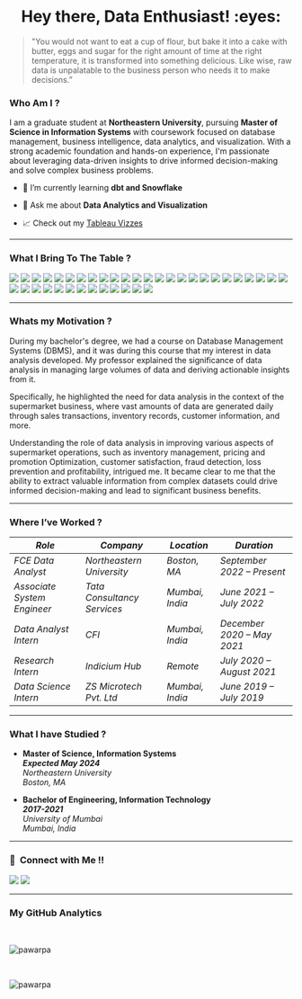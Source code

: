 <h1 align="center">Hey there, Data Enthusiast! :eyes:</h1>

> "You would not want to eat a cup of flour, but bake it into a cake with butter, eggs and sugar for the right amount of time at the right temperature, it is transformed into something delicious. Like wise, raw data is unpalatable to the business person who needs it to make decisions.”

<h3> Who Am I ? </h3>

I am a graduate student at **Northeastern University**, pursuing **Master of Science in Information Systems** with coursework focused on database management, business intelligence, data analytics, and visualization. With a strong academic foundation and hands-on experience, I'm passionate about leveraging data-driven insights to drive informed decision-making and solve complex business problems.

- 🌱 I’m currently learning **dbt and Snowflake**

- 💬 Ask me about **Data Analytics and Visualization**
  
-  :chart_with_upwards_trend: Check out my <a href="https://public.tableau.com/app/profile/payal.pawar7329/vizzes" target="_blank">Tableau Vizzes</a>

<hr>

<h3> What I Bring To The Table ? </h3>

<p>

  [![](https://img.shields.io/badge/Python-FFD43B?style=flat&logo=python&logoColor=white)](https://www.python.org)
  [![](https://img.shields.io/badge/R-276DC3?style=flat&logo=r&logoColor=white)](https://www.r-project.org)
  <img src = "https://img.shields.io/badge/MySQL-339933?style=flat&logo=mySQL&logoColor=white">
  <img src = "https://img.shields.io/badge/PostgreSQL-0052CC?style=flat&logo=postgresql&logoColor=white">
  <img src = "https://img.shields.io/badge/Microsoft SQL Server-557C94?style=flat&logo=microsoftsqlserver&logoColor=white">
  [![](https://img.shields.io/badge/Microsoft_Excel-217346?style=flat&logo=microsoft-excel&logoColor=white)](https://www.microsoft.com/en-us/microsoft-365/excel)
  <img src="https://img.shields.io/badge/-Alteryx-0096FF?style=flat&logo=alteryx&logoColor=ffffff">
  <img src="https://img.shields.io/badge/-Talend-eed718?style=flat&logo=talend&logoColor=ffffff">
  <img src = "https://img.shields.io/badge/ER/Studio-0052CC?style=flat&logo=erstudio&logoColor=white">
  <img src="http://img.shields.io/badge/-Power%20BI-F1502F?style=flat&logo=powerbi&logoColor=FFFFFF">
  <img src="http://img.shields.io/badge/-Tableau-339933?style=flat&logo=tableau&logoColor=FFFFFF">
  <img src="http://img.shields.io/badge/-Looker-dc143c?style=flat&logo=looker&logoColor=FFFFFF">
  <img src = "https://img.shields.io/badge/Google BigQuery-4285F4?style=flat&logo=googlebigquery&logoColor=white">
  <img src = "https://img.shields.io/badge/Amazon%20Web%20Services-4EAA25?style=flat&logo=amazonaws&logoColor=white">
  <img src = "https://img.shields.io/badge/Microsoft%20Azure-CB3837?style=flat&logo=microsoftazure&logoColor=white">
  <img src = "https://img.shields.io/badge/Amazon%20S3-1679A7?style=flat&logo=amazons3&logoColor=white">
  <img src = "https://img.shields.io/badge/AWS%20Glue-0052CC?style=flat&logo=amazonrds&logoColor=white">
  <img src = "https://img.shields.io/badge/Amazon CloudWatch-FF9900?style=flat&logo=amazoncloudwatch&logoColor=white"> 
  <img src = "https://img.shields.io/badge/AWS Lambda-babb1e?style=flat&logo=amazoncloudwatch&logoColor=white"> 
  <img src = "https://img.shields.io/badge/Amazon QuickSight-11073d?style=flat&logo=amazoncloudwatch&logoColor=white"> 
  <img src = "https://img.shields.io/badge/dbt-FF694B?style=flat&logo=dbt&logoColor=white">
  <img src = "https://img.shields.io/badge/Snowflake-abf0ff?style=flat&logo=snowflake&logoColor=white">
  <img src = "https://img.shields.io/badge/Matplotlib-339933?style=flat&logo=matplotlib&logoColor=white">
  <img src = "https://img.shields.io/badge/Seaborn-EE4C2C?style=flat&logo=Seaborn&logoColor=white">
  <img src = "https://img.shields.io/badge/nltk-F1502F?style=flat&logo=nltk&logoColor=white">
  [![](https://img.shields.io/badge/TensorFlow-FF6F00?style=flat&logo=TensorFlow&logoColor=white)](https://www.tensorflow.org)
  [![](https://img.shields.io/badge/scikit_learn-F7931E?style=flat&logo=scikit-learn&logoColor=white)](https://scikit-learn.org/stable/) 
  [![](https://img.shields.io/badge/SciPy-654FF0?style=flat&logo=SciPy&logoColor=white)](https://www.scipy.org) 
  [![](https://img.shields.io/badge/Numpy-777BB4?style=flat&logo=numpy&logoColor=white)](https://numpy.org) 
  [![](https://img.shields.io/badge/Pandas-2C2D72?style=flat&logo=pandas&logoColor=white)](https://pandas.pydata.org)
  [![](https://img.shields.io/badge/Plotly-239120?style=flat&logo=plotly&logoColor=white)](https://plotly.com)
  [![](https://img.shields.io/badge/PyTorch-EE4C2C?style=flat&logo=PyTorch&logoColor=white)](https://pytorch.org)
  <img src = "https://img.shields.io/badge/RStudio-217346?style=flat&logo=rstudio&logoColor=white">
  <img src = "https://img.shields.io/badge/Jupyter Notebook-FF6F00?style=flat&logo=jupyter&logoColor=white">
  [![](https://img.shields.io/badge/Colab-F9AB00?style=flat&logo=googlecolab&color=525252)](https://colab.research.google.com)
  <img src = "https://img.shields.io/badge/Visual Studio Code-249ee4?style=flat&logo=visualstudiocode&logoColor=white">
  <img src = "https://img.shields.io/badge/Trello-4285F4?style=flat&logo=trello&logoColor=white">
  [![](https://img.shields.io/badge/Microsoft_Office-D83B01?style=flat&logo=microsoft-office&logoColor=white)](https://www.office.com)

</p>

<hr>

<h3> Whats my Motivation ? </h3>

During my bachelor's degree, we had a course on Database Management Systems (DBMS), and it was during this course that my interest in data analysis developed. My professor explained the significance of data analysis in managing large volumes of data and deriving actionable insights from it. 

Specifically, he highlighted the need for data analysis in the context of the supermarket business, where vast amounts of data are generated daily through sales transactions, inventory records, customer information, and more. 

Understanding the role of data analysis in improving various aspects of supermarket operations, such as inventory management, pricing and promotion Optimization, customer satisfaction, fraud detection, loss prevention and profitability, intrigued me. It became clear to me that the ability to extract valuable information from complex datasets could drive informed decision-making and lead to significant business benefits.

<hr>

<h3>Where I’ve Worked ? </h3>

| _Role_ | _Company_ | _Location_ | _Duration_ |
|---|---|---|---|
| _FCE Data Analyst_ | _Northeastern University_ | _Boston, MA_ | _September 2022 – Present_ |
| _Associate System Engineer_ | _Tata Consultancy Services_ |  _Mumbai, India_ | _June 2021 – July 2022_ |
| _Data Analyst Intern_ | _CFI_ | _Mumbai, India_ | _December 2020 – May 2021_  |
| _Research Intern_ | _Indicium Hub_ | _Remote_ | _July 2020 – August 2021_  |
|  _Data Science Intern_ | _ZS Microtech Pvt. Ltd_ | _Mumbai, India_ | _June 2019 – July 2019_ |

<hr>

<h3>What I have Studied ? </h3>

<ul>
        <li>
            <strong>Master of Science, Information Systems</strong>
            <br>
            <strong><em>Expected May 2024</em></strong><br>
            <em>Northeastern University</em><br>
            <em>Boston, MA</em>
        </li>
    </ul>
 <ul>
        <li>
            <strong>Bachelor of Engineering, Information Technology</strong>
            <br>
            <strong><em>2017-2021</em></strong><br>
            <em>University of Mumbai</em><br>
            <em>Mumbai, India</em>
        </li>
  </ul>

<hr>
<h3>🤝 &nbsp;Connect with Me !! </h3>

[<img src="https://img.shields.io/badge/linkedin-%230077B5.svg?&style=for-the-badge&logo=linkedin&logoColor=white" />](https://www.linkedin.com/in/payal-pawar/)
[![](https://img.shields.io/badge/Outlook-249ee4?style=for-the-badge&logo=microsoftoutlook&logoColor=white)](mailto:pawar.pa@northeastern.edu)

<hr>
<h3> My GitHub Analytics </h3>

<br>
<p><img align="center" src="https://github-readme-stats.vercel.app/api/top-langs?username=pawarpa&show_icons=true&locale=en&layout=compact&theme=merko" alt="pawarpa" /></p><br>

<!--
<p>&nbsp;<img align="center" src="https://github-readme-stats.vercel.app/api?username=pawarpa&show_icons=true&locale=en&theme=merko" alt="pawarpa" /></p><br>
-->

<p><img align="center" src="https://github-readme-streak-stats.herokuapp.com/?user=pawarpa&&theme=merko" alt="pawarpa" /></p>

